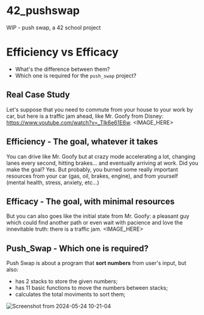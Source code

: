 # 42_pushswap
WIP - push swap, a 42 school project

# Efficiency vs Efficacy
- What's the difference between them?
- Which one is required for the ```push_swap``` project?

## Real Case Study
Let's suppose that you need to commute from your house to your work by car, but here is a traffic jam ahead, like Mr. Goofy from Disney: https://www.youtube.com/watch?v=_Tlk6e61E6w.
<IMAGE_HERE>

## Efficiency - The goal, whatever it takes
You can drive like Mr. Goofy but at crazy mode accelerating a lot, changing lanes every second, hitting brakes... and eventually arriving at work.
Did you make the goal? Yes. But probably, you burned some really important resources from your car (gas, oil, brakes, engine), and from yourself (mental health, stress, anxiety, etc...)

## Efficacy - The goal, with minimal resources
But you can also goes like the initial state from Mr. Goofy: a pleasant guy which could find another path or even wait with pacience and love the innevitable truth: there is a traffic jam.
<IMAGE_HERE>

## Push_Swap - Which one is required?
Push Swap is about a program that **sort numbers** from user's input, but also:
- has 2 stacks to store the given numbers;
- has 11 basic functions to move the numbers between stacks;
- calculates the total moviments to sort them;

![Screenshot from 2024-05-24 10-21-04](https://github.com/biralavor/42_pushswap/assets/80487147/9b4deaa5-3024-425a-825f-eb84578ea697)

